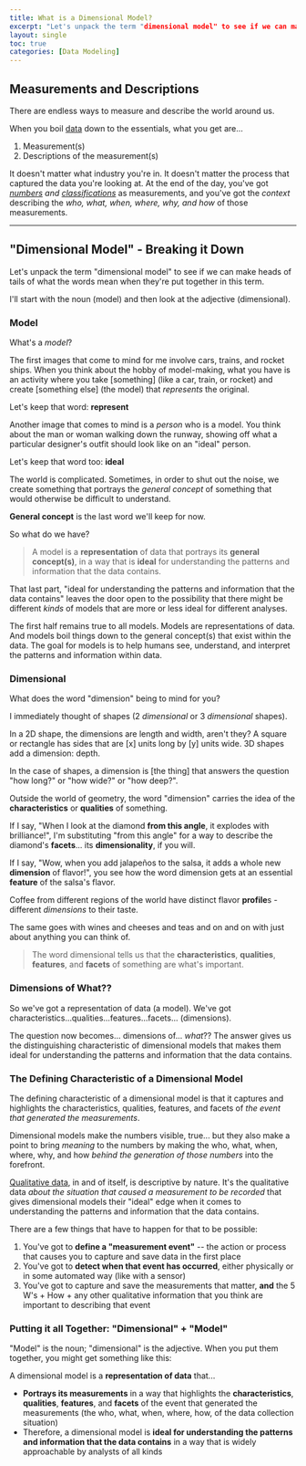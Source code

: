 ```yaml
---
title: What is a Dimensional Model?
excerpt: "Let's unpack the term "dimensional model" to see if we can make heads of tails of what the words mean when they're put together in this term."
layout: single
toc: true
categories: [Data Modeling]
---
```

## Measurements and Descriptions
There are endless ways to measure and describe the world around us.

When you boil [data](https://www.dataday.life/what-is-data-like-im-five/) down to the essentials, what you get are...

1. Measurement(s)
2. Descriptions of the measurement(s)

It doesn't matter what industry you're in. It doesn't matter the process that captured the data you're looking at. At the end of the day, you've got *[numbers](https://www.dataday.life/what-is-data-like-im-five/#quantitative-numerical) and [classifications](https://www.dataday.life/what-is-data-like-im-five/#qualitative-categorical)* as measurements, and you've got the *context* describing the *who, what, when, where, why, and how* of those measurements.

<hr>

## "Dimensional Model" - Breaking it Down
Let's unpack the term "dimensional model" to see if we can make heads of tails of what the words mean when they're put together in this term.

I'll start with the noun (model) and then look at the adjective (dimensional).

### Model
What's a *model*?

The first images that come to mind for me involve cars, trains, and rocket ships.  When you think about the hobby of model-making, what you have is an activity where you take [something] (like a car, train, or rocket) and create [something else] (the model) that *represents* the original.

Let's keep that word:  **represent**

Another image that comes to mind is a *person* who is a model. You think about the man or woman walking down the runway, showing off what a particular designer's outfit should look like on an "ideal" person.

Let's keep that word too:  **ideal**

The world is complicated. Sometimes, in order to shut out the noise, we create something that portrays the *general concept* of something that would otherwise be difficult to understand.

**General concept** is the last word we'll keep for now.

So what do we have?

> A model is a **representation** of data that portrays its **general concept(s)**, in a way that is **ideal** for understanding the patterns and information that the data contains.

<a name="kind-of-model"></a>
That last part, "ideal for understanding the patterns and information that the data contains" leaves the door open to the possibility that there might be different *kinds* of models that are more or less ideal for different analyses.

The first half remains true to all models.  Models are representations of data.  And models boil things down to the general concept(s) that exist within the data. The goal for models is to help humans see, understand, and interpret the patterns and information within data. 

### Dimensional
What does the word "dimension" being to mind for you?

I immediately thought of shapes (2 *dimensional* or 3 *dimensional* shapes).

In a 2D shape, the dimensions are length and width, aren't they?  A square or rectangle has sides that are [x] units long by [y] units wide.  3D shapes add a dimension:  depth.

In the case of shapes, a dimension is [the thing] that answers the question "how long?" or "how wide?" or "how deep?".

Outside the world of geometry, the word "dimension" carries the idea of the **characteristics** or **qualities** of something.

If I say, "When I look at the diamond **from this angle**, it explodes with brilliance!", I'm substituting "from this angle" for a way to describe the diamond's **facets**... its **dimensionality**, if you will.

If I say, "Wow, when you add jalapeños to the salsa, it adds a whole new **dimension** of flavor!", you see how the word dimension gets at an essential **feature** of the salsa's flavor.

Coffee from different regions of the world have distinct flavor **profile**s - different *dimensions* to their taste.

The same goes with wines and cheeses and teas and on and on with just about anything you can think of.

> The word dimensional tells us that the **characteristics**, **qualities**, **features**, and **facets** of something are what's important.

### Dimensions of What??
So we've got a representation of data (a model).
We've got characteristics...qualities...features...facets... (dimensions).

The question now becomes... dimensions of... *what*?? The answer gives us the distinguishing characteristic of dimensional models that makes them ideal for understanding the patterns and information that the data contains.

### The Defining Characteristic of a Dimensional Model
The defining characteristic of a dimensional model is that it captures and highlights the characteristics, qualities, features, and facets of *the event that generated the measurements*.

Dimensional models make the numbers visible, true... but they also make a point to bring *meaning* to the numbers by making the who, what, when, where, why, and how *behind the generation of those numbers* into the forefront.

[Qualitative data](https://www.dataday.life/what-is-data-like-im-five/#qualitative-categorical), in and of itself, is descriptive by nature. It's the qualitative data *about the situation that caused a measurement to be recorded* that gives dimensional models their "ideal" edge when it comes to understanding the patterns and information that the data contains.

There are a few things that have to happen for that to be possible:

1. You've got to **define a "measurement event"** -- the action or process that causes you to capture and save data in the first place
2. You've got to **detect when that event has occurred**, either physically or in some automated way (like with a sensor)
3. You've got to capture and save the measurements that matter, **and** the 5 W's + How + any other qualitative information that you think are important to describing that event

### Putting it all Together:  "Dimensional" + "Model"
"Model" is the noun; "dimensional" is the adjective.  When you put them together, you might get something like this:

A dimensional model is a **representation of data** that...
* **Portrays its measurements** in a way that highlights the **characteristics**, **qualities**, **features**, and **facets** of the event that generated the measurements (the who, what, when, where, how, of the data collection situation)
* Therefore, a dimensional model is **ideal for understanding the patterns and information that the data contains** in a way that is widely approachable by analysts of all kinds

